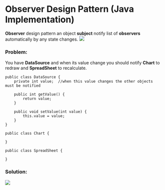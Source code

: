 # Observer Design Pattern (Java Implementation)

**Observer** design pattern an object **subject** notify list of **observers** automatically by any state changes.
![](https://github.com/shamy1st/design-pattern-observer-java/blob/main/observer-uml.png)
### Problem: 
You have **DataSource** and when its value change you should notify **Chart** to redraw and **SpreadSheet** to recalculate.

    public class DataSource {
        private int value;  //when this value changes the other objects must be notified

        public int getValue() {
            return value;
        }

        public void setValue(int value) {
            this.value = value;
        }
    }

    public class Chart {

    }

    public class SpreadSheet {

    }
### Solution:
![](https://github.com/shamy1st/design-pattern-observer-java/blob/main/observer-solution-uml.png)
